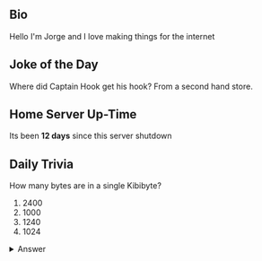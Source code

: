 ## Bio

Hello I'm Jorge and I love making things for the internet

## Joke of the Day

Where did Captain Hook get his hook? From a second hand store.

## Home Server Up-Time

Its been **12 days** since this server shutdown


## Daily Trivia

How many bytes are in a single Kibibyte?
 1. 2400
 2. 1000
 3. 1240
 4. 1024

<details>
  <summary>Answer</summary>
  1024
</details>
